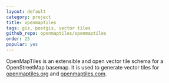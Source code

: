 ```yaml
---
layout: default
category: project
title: openmaptiles
tags: gis, postgis, vector tiles
github_repo: openmaptiles/openmaptiles
order: 25
popular: yes
---
```


OpenMapTiles is an extensible and open vector tile schema for a OpenStreetMap basemap. It is used to generate vector tiles for [openmaptiles.org](http://openmaptiles.org/) and [openmaptiles.com](http://openmaptiles.com/).
